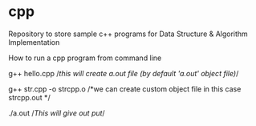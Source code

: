 # cpp
Repository to store sample c++ programs for Data Structure & Algorithm Implementation

How to run a cpp program from command line

g++ hello.cpp   /*this will create a.out file (by default 'a.out' object file)*/
 
g++  str.cpp  -o  strcpp.o  /*we can create custom object file in this case strcpp.out */

./a.out  /*This will give out put*/